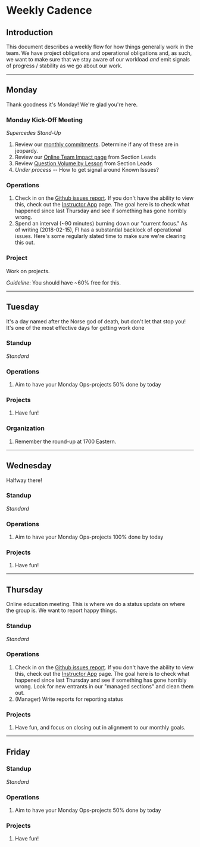 # Weekly Cadence

## Introduction

This document describes a weekly flow for how things generally work in the
team. We have project obligations and operational obligations and, as such, we
want to make sure that we stay aware of our workload _and_ emit signals of
progress / stability as we go about our work.

----

## Monday

Thank goodness it's Monday! We're glad you're here.

### Monday Kick-Off Meeting

_Supercedes Stand-Up_

1. Review our [monthly commitments](./this_month.md). Determine if any of these
   are in jeopardy.
2. Review our [Online Team Impact page][impact-page] from Section Leads
3. Review [Question Volume by Lesson][qvl] from Section Leads
4. _Under process_ -- How to get signal around Known Issues?

### Operations

1. Check in on the [Github issues report][gir]. If you don't have the ability
   to view this, check out the [Instructor App][ia] page. The goal here is to
   check what happened since last Thursday and see if something has gone horribly
   wrong.
2. Spend an interval (~90 minutes) burning down our "current focus." As of writing
   (2018-02-15), FI has a substantial backlock of operational issues. Here's some
   regularly slated time to make sure we're clearing this out.

### Project

Work on projects.

_Guideline_: You should have ~60% free for this.

----

## Tuesday

It's a day named after the Norse god of death, but don't let that stop you!
It's one of the most effective days for getting work done

### Standup

_Standard_

### Operations

1. Aim to have your Monday Ops-projects 50% done by today

### Projects

1. Have fun!

### Organization

1. Remember the round-up at 1700 Eastern.

----

## Wednesday

Halfway there!

### Standup

_Standard_

### Operations

1. Aim to have your Monday Ops-projects 100% done by today

### Projects

1. Have fun!

----

## Thursday

Online education meeting. This is where we do a status update on where the
group is. We want to report happy things.

### Standup

_Standard_

### Operations

1. Check in on the [Github issues report][gir]. If you don't have the ability
   to view this, check out the [Instructor App][ia] page. The goal here is to
   check what happened since last Thursday and see if something has gone horribly
   wrong. Look for new entrants in our "managed sections" and clean them out.
2. (Manager) Write reports for reporting status

### Projects

1. Have fun, and focus on closing out in alignment to our monthly goals.

----

## Friday

### Standup

_Standard_

### Operations

1. Aim to have your Monday Ops-projects 50% done by today

### Projects

1. Have fun!


[gir]: http://localhost:5000/curriculum/github_issues_report
[ia]: ./instructor_app.md
[impact-page]: https://docs.google.com/spreadsheets/d/1F-ePaB2qNIZbb-RxMZ5gSJyrsQvvqiUMfhj4gqneC-M/edit#gid=0
[qvl]: https://docs.google.com/spreadsheets/d/10XLji3-013RWPKNr9WxqiqNobSYWfcat1JJKsIAhDEU/edit?ts=5a8214e8#gid=0
